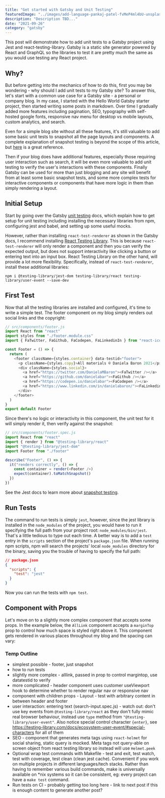 ```yaml
---
title: "Get started with Gatsby and Unit Testing"
featuredImage: "../images/add-language-pankaj-patel-fvMeP4ml4bU-unsplash.jpg"
description: "Description TBD..."
date: "2021-09-26"
category: "gatsby"
---
```


This post will demonstrate how to add unit tests to a Gatsby project using Jest and react-testing-library. Gatsby is a static site generator powered by React and GraphQL so the libraries to test it are pretty much the same as you would use testing any React project.

## Why?

But before getting into the mechanics of how to do this, first you may be wondering - why should I add unit tests to my Gatsby site? To answer this, let's start with a common use case for a Gatsby site - a personal or company blog. In my case, I started with the Hello World Gatsby starter project, then started writing some posts in markdown. Over time I gradually added more features including pagination, SEO, typography with self-hosted google fonts, responsive nav menu for desktop vs mobile layouts, custom analytics, and search.

Even for a simple blog site without all these features, it's still valuable to add some basic unit tests to snapshot all the page layouts and components. A complete explanation of snapshot testing is beyond the scope of this article, but [here](TBD) is a great reference.

Then if your blog does have additional features, especially those requiring user interaction such as search, it will be even more valuable to add unit testing to verify the user's interactions with these components. Finally Gatsby can be used for more than just blogging and any site will benefit from at least some basic snapshot tests, and some more complex tests for interactive components or components that have more logic in them than simply rendering a layout.

## Initial Setup

Start by going over the Gatsby [unit testing](https://www.gatsbyjs.com/docs/how-to/testing/unit-testing/) docs, which explain how to get setup for unit testing including installing the necessary libraries from npm, configuring jest and babel, and setting up some useful mocks.

However, rather than installing `react-test-renderer` as shown in the Gatsby docs, I recommend installing [React Testing Library](https://testing-library.com/docs/react-testing-library/intro/). This is because `react-test-renderer` will only render a component and then you can verify the expected output, but does not support interactivity like clicking a button or entering text into an input box. React Testing Library on the other hand, will provide a lot more flexibility. Specifically, instead of `react-test-renderer`, install these additional libraries:

```
npm i @testing-library/jest-dom testing-library/react testing-library/user-event --save-dev
```

## First Test

Now that all the testing libraries are installed and configured, it's time to write a simple test. The footer component on my blog simply renders out social links and the copyright:

```js
// src/components/footer.js
import React from "react"
import styles from "./footer.module.css"
import { FaTwitter, FaGithub, FaCodepen, FaLinkedinIn } from "react-icons/fa"

const Footer = () => {
  return (
    <footer className={styles.container} data-testid="footer">
      <p className={styles.copy}>All materials © Daniela Baron 2021</p>
      <div className={styles.social}>
        <a href="https://twitter.com/DanielaMBaron"><FaTwitter /></a>
        <a href="https://github.com/danielabar"><FaGithub /></a>
        <a href="https://codepen.io/danielabar"><FaCodepen /></a>
        <a href="https://www.linkedin.com/in/danielabaron/"><FaLinkedinIn /></a>
      </div>
    </footer>
  )
}
export default Footer
```

Since there's no logic or interactivity in this component, the unit test for it will simply render it, then verify against the snapshot:

```js
// src/components/footer.spec.js
import React from "react"
import { render } from "@testing-library/react"
import "@testing-library/jest-dom"
import Footer from "./footer"

describe("Footer", () => {
  it("renders correctly", () => {
    const container = render(<Footer />)
    expect(container).toMatchSnapshot()
  })
})

```

See the Jest docs to learn more about [snapshot testing](https://jestjs.io/docs/snapshot-testing).

## Run Tests

The command to run tests is simply `jest`, however, since the jest library is installed in the `node_modules` of the project, you would have to run it specifying the full path from your project root: `node_modules/bin/jest`. That's a little tedious to type out each time.  A better way is to add a `test` entry in the `scripts` section of the project's `package.json` file. When running npm scripts, npm will search the projects' local `node_modules` directory for the binary, saving you the trouble of having to specify the full path:

```json
// package.json
{
  "scripts": {
    "test": "jest"
  }
}
```

Now you can run the tests with `npm test`.

## Component with Props

Let's move on to a slightly more complex component that accepts some props. In the example below, the `AllLink` component accepts a `marginTop` prop to control how much space is styled right above it. This component gets rendered in various places throughout my blog and the spacing can vary:

### Temp Outline

- simplest possible - footer, just snapshot
- how to run tests
- slightly more complex - alllink, passed in prop to control margintop, use datatestid to verify
- more complicated - header component uses customer useViewport hook to determine whether to render regular nav or responsive nav
- component with children props - Layout - test with arbitrary content in between header and footer
- user interaction: entering text (search-input.spec.js) - watch out: don't use key events from `@testing-library/react` as they don't fully mimic real browser behaviour, instead use `type` method from `"@testing-library/user-event"`. Also notice special control character `{enter}`, see https://testing-library.com/docs/ecosystem-user-event/#special-characters for all of them
- SEO - component that generates meta tags using `react-helmet` for social sharing, static query is mocked. Meta tags not query-able on screen object from react testing library so instead will use `Helmet.peek`
- Optional wrap test commands with Makefile - test and exit, test watch, test with coverage, test clean (clean jest cache). Convenient if you work on multiple projects in different languages/tech stacks. Rather than having to remember various build commands, make is universally available on *nix systems so it can be consistent, eg: every project can have a `make test` command.
- Run tests on CI - probably getting too long here - link to next post if this is enough content to generate another post?
